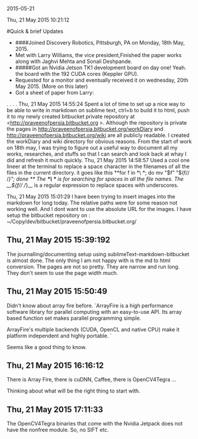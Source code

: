 2015-05-21

Thu, 21 May 2015 10:21:12

#Quick & brief Updates
* ####Joined Discovery Robotics, Pittsburgh, PA on Monday, 18th May, 2015.
* Met with Larry Williams, the vice president,Finished the paper works along with Jaghvi Mehta and Sonali Deshpande. 
* #####Got an Nvidia Jetson TK1 development board on day one! Yeah. the board with the 192 CUDA cores (Keppler GPU).
* Requested for a monitor and eventually received it on wednesday, 20th May 2015. (More on this later)
* Got a sheet of paper from Larry:
![]()

.
.
.
.
Thu, 21 May 2015 14:55:24
Spent a lot of time to set up a nice way to be able to write in markdown on sublime text, ctrl+b to build it to html, push it to my newly created bitbucket private repository at <http://praveenofpersia.bitbucket.org >. Although the repository is private the pages in <http://praveenofpersia.bitbucket.org/workDiary> and <http://praveenofpersia.bitbucket.org/wiki> are all publicly readable.
I created the workDiary and wiki directory for obvious reasons. From the start of work on 18th may, I was trying to figure out a useful way to document all my works, researches, and stuffs so that I can search and look back at whay I did and refresh it much quickly.
Thu, 21 May 2015 14:58:57
Used a cool one lineer at the terminal to replace a space character in the filenames of all the files in the current directory. it goes like this **for f in \*\ \*; do mv "$f" "${f// /_}"; done **
The __\*\ \*__ is for  searching for spaces in all the file names.
The __${f// /_}__ is a regular expression to replace spaces with underscores.

Thu, 21 May 2015 15:01:29
I have been trying to insert images into the markdown for long today. The relative paths were for some reason not working well. And I dont want to use the absolute URL for the images. 
I have setup the bitbucket repository on : ~/Copy/dev/bitbucket/praveenofpersia.bitbucket.org/

Thu, 21 May 2015 15:39:192
-----------------------

The journalling/documenting setup using sublimeText-markdown-bitbucket is almost done. The only thing I am not happy with is the md to html conversion. The pages are not so pretty. They are narrow and run long. They don't seem to use the page width much.

Thu, 21 May 2015 15:50:49
-----------
Didn't know about array fire before. 
`ArrayFire is a high performance software library for parallel computing with an easy-to-use API. Its array based function set makes parallel programming simple.

ArrayFire's multiple backends (CUDA, OpenCL and native CPU) make it platform independent and highly portable. `

Seems like a good thing to know.

Thu, 21 May 2015 16:16:12
-------------------

There is Array Fire, there is cuDNN, Caffee, there is OpenCV4Tegra ...

Thinking about what will be the right thing to start with. 

Thu, 21 May 2015 17:11:33
-------------------

The OpenCV4Tegra binaries that come with the Nvidia Jetpack does not have the nonfree module. So, no SIFT etc.





